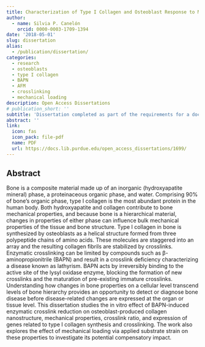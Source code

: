 ```yaml
---
title: Characterization of Type I Collagen and Osteoblast Response to Mechanical Loading
author:
  - name: Silvia P. Canelón
    orcid: 0000-0003-1709-1394
date: '2018-05-01'
slug: dissertation
alias:
  - /publication/dissertation/
categories:
  - research
  - osteoblasts
  - type I collagen
  - BAPN
  - AFM
  - crosslinking
  - mechanical loading
description: Open Access Dissertations
# publication_short: ''
subtitle: 'Dissertation completed as part of the requirements for a doctorate degree in Biomedical Engineering.'
abstract: ''
link:
  icon: fas
  icon_pack: file-pdf
  name: PDF
  url: https://docs.lib.purdue.edu/open_access_dissertations/1699/
---
```


## Abstract

Bone is a composite material made up of an inorganic (hydroxyapatite mineral) phase, a proteinaceous organic phase, and water. Comprising 90% of bone’s organic phase, type I collagen is the most abundant protein in the human body. Both hydroxyapatite and collagen contribute to bone mechanical properties, and because bone is a hierarchical material, changes in properties of either phase can influence bulk mechanical properties of the tissue and bone structure. Type I collagen in bone is synthesized by osteoblasts as a helical structure formed from three polypeptide chains of amino acids. These molecules are staggered into an array and the resulting collagen fibrils are stabilized by crosslinks. Enzymatic crosslinking can be limited by compounds such as β-aminopropionitrile (BAPN) and result in a crosslink deficiency characterizing a disease known as lathyrism. BAPN acts by irreversibly binding to the active site of the lysyl oxidase enzyme, blocking the formation of new crosslinks and the maturation of pre-existing immature crosslinks. Understanding how changes in bone properties on a cellular level transcend levels of bone hierarchy provides an opportunity to detect or diagnose bone disease before disease-related changes are expressed at the organ or tissue level. This dissertation studies the in vitro effect of BAPN-induced enzymatic crosslink reduction on osteoblast-produced collagen nanostructure, mechanical properties, crosslink ratio, and expression of genes related to type I collagen synthesis and crosslinking. The work also explores the effect of mechanical loading via applied substrate strain on these properties to investigate its potential compensatory impact.